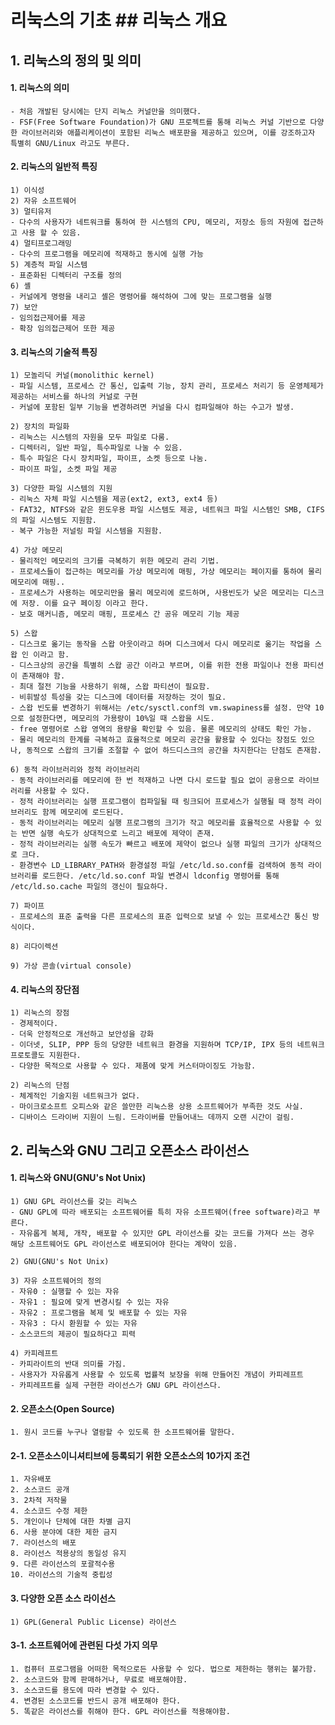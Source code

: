 # 리눅스의 기초 ## 리눅스 개요
## 1. 리눅스의 정의 및 의미
#### 1. 리눅스의 의미
	- 처음 개발된 당시에는 단지 리눅스 커널만을 의미했다.
	- FSF(Free Software Foundation)가 GNU 프로젝트를 통해 리눅스 커널 기반으로 다양한 라이브러리와 애플리케이션이 포함된 리눅스 배포판을 제공하고 있으며, 이를 강조하고자 특별히 GNU/Linux 라고도 부른다.

#### 2. 리눅스의 일반적 특징
	1) 이식성
	2) 자유 소프트웨어
	3) 멀티유저
	- 다수의 사용자가 네트워크를 통하여 한 시스템의 CPU, 메모리, 저장소 등의 자원에 접근하고 사용 할 수 있음.
	4) 멀티프로그래밍
	- 다수의 프로그램을 메모리에 적재하고 동시에 실행 가능
	5) 계층적 파일 시스템
	- 표준화된 디렉터리 구조를 정의
	6) 셸
	- 커널에게 명령을 내리고 셸은 명령어를 해석하여 그에 맞는 프로그램을 실행
	7) 보안
	- 임의접근제어를 제공
	- 확장 임의접근제어 또한 제공

#### 3. 리눅스의 기술적 특징
	1) 모놀리딕 커널(monolithic kernel)
	- 파일 시스템, 프로세스 간 통신, 입출력 기능, 장치 관리, 프로세스 처리기 등 운영체제가 제공하는 서비스를 하나의 커널로 구현
	- 커널에 포함된 일부 기능을 변경하려면 커널을 다시 컴파일해야 하는 수고가 발생.

	2) 장치의 파일화
	- 리눅스는 시스템의 자원을 모두 파일로 다룸.
	- 디렉터리, 일반 파일, 특수파일로 나눌 수 있음.
	- 특수 파일은 다시 장치파일, 파이프, 소켓 등으로 나눔.
	- 파이프 파일, 소켓 파일 제공

	3) 다양한 파일 시스템의 지원
	- 리눅스 자체 파일 시스템을 제공(ext2, ext3, ext4 등)
	- FAT32, NTFS와 같은 윈도우용 파일 시스템도 제공, 네트워크 파일 시스템인 SMB, CIFS의 파일 시스템도 지원함.
	- 복구 가능한 저널링 파일 시스템을 지원함.

	4) 가상 메모리
	- 물리적인 메모리의 크기를 극복하기 위한 메모리 관리 기법.
	- 프로세스들이 접근하는 메모리를 가상 메모리에 매핑, 가상 메모리는 페이지를 통하여 물리 메모리에 매핑..
	- 프로세스가 사용하는 메모리만을 물리 메모리에 로드하며, 사용빈도가 낮은 메모리는 디스크에 저장. 이를 요구 페이징 이라고 한다.
	- 보호 매커니즘, 메모리 매핑, 프로세스 간 공유 메모리 기능 제공

	5) 스왑
	- 디스크로 옮기는 동작을 스왑 아웃이라고 하며 디스크에서 다시 메모리로 옮기는 작업을 스왑 인 이라고 함.
	- 디스크상의 공간을 특별히 스왑 공간 이라고 부르며, 이를 위한 전용 파일이나 전용 파티션이 존재해야 함.
	- 최대 절전 기능을 사용하기 위해, 스왑 파티션이 필요함.
	- 비휘발성 특성을 갖는 디스크에 데이터를 저장하는 것이 필요.
	- 스왑 빈도를 변경하기 위해서는 /etc/sysctl.conf의 vm.swapiness를 설정. 만약 10으로 설정한다면, 메모리의 가용량이 10%일 때 스왑을 시도.
	- free 명령어로 스왑 영역의 용량을 확인할 수 있음. 물론 메모리의 상태도 확인 가능.
	- 물리 메모리의 한계를 극복하고 효율적으로 메모리 공간을 활용할 수 있다는 장점도 있으나, 동적으로 스왑의 크기를 조절할 수 없어 하드디스크의 공간을 차지한다는 단점도 존재함.

	6) 동적 라이브러리와 정적 라이브러리
	- 동적 라이브러리를 메모리에 한 번 적재하고 나면 다시 로드할 필요 없이 공용으로 라이브러리를 사용할 수 있다.
	- 정적 라이브러리는 실행 프로그램이 컴파일될 때 링크되어 프로세스가 실행될 때 정적 라이브러리도 함께 메모리에 로드된다.
	- 동적 라이브러리는 메모리 실행 프로그램의 크기가 작고 메모리를 효율적으로 사용할 수 있는 반면 실행 속도가 상대적으로 느리고 배포에 제약이 존재.
	- 정적 라이브러리는 실행 속도가 빠르고 배포에 제약이 없으나 실행 파일의 크기가 상대적으로 크다.
	- 환경변수 LD_LIBRARY_PATH와 환경설정 파일 /etc/ld.so.conf를 검색하여 동적 라이브러리를 로드한다. /etc/ld.so.conf 파일 변경시 ldconfig 명령어를 통해 /etc/ld.so.cache 파일의 갱신이 필요하다.

	7) 파이프
	- 프로세스의 표준 출력을 다른 프로세스의 표준 입력으로 보낼 수 있는 프로세스간 통신 방식이다.

	8) 리다이렉션

	9) 가상 콘솔(virtual console)
	
#### 4. 리눅스의 장단점
	1) 리눅스의 장점
	- 경제적이다.
	- 더욱 안정적으로 개선하고 보안성을 강화
	- 이더넷, SLIP, PPP 등의 당양한 네트워크 환경을 지원하며 TCP/IP, IPX 등의 네트워크 프로토콜도 지원한다.
	- 다양한 목적으로 사용할 수 있다. 제품에 맞게 커스터마이징도 가능함.
	
	2) 리눅스의 단점
	- 체계적인 기술지원 네트워크가 없다.
	- 마이크로소프트 오피스와 같은 쓸만한 리눅스용 상용 소프트웨어가 부족한 것도 사실.
	- 디바이스 드라이버 지원이 느림. 드라이버를 만들어내느 데까지 오랜 시간이 걸림.

## 2. 리눅스와 GNU 그리고 오픈소스 라이선스
#### 1. 리눅스와 GNU(GNU's Not Unix)
	1) GNU GPL 라이선스를 갖는 리눅스
	- GNU GPL에 따라 배포되는 소프트웨어를 특히 자유 소프트웨어(free software)라고 부른다.
	- 자유롭게 복제, 개작, 배포할 수 있지만 GPL 라이선스를 갖는 코드를 가져다 쓰는 경우 해당 소프트웨어도 GPL 라이선스로 배포되어야 한다는 계약이 있음.

	2) GNU(GNU's Not Unix)
	
	3) 자유 소프트웨어의 정의
	- 자유0 : 실행할 수 있는 자유
	- 자유1 : 필요에 맞게 변경시킬 수 있는 자유
	- 자유2 : 프로그램을 복제 및 배포할 수 있는 자유
	- 자유3 : 다시 환원할 수 있는 자유
	- 소스코드의 제공이 필요하다고 피력

	4) 카피레프트
	- 카피라이트의 반대 의미를 가짐.
	- 사용자가 자유롭게 사용할 수 있도록 법률적 보장을 위해 만들어진 개념이 카피레프트
	- 카피레프트를 실제 구현한 라이선스가 GNU GPL 라이선스다.

#### 2. 오픈소스(Open Source)
	1. 원시 코드를 누구나 열람할 수 있도록 한 소프트웨어를 말한다.

#### 2-1. 오픈소스이니셔티브에 등록되기 위한 오픈소스의 10가지 조건
	1. 자유배포
	2. 소스코드 공개
	3. 2차적 저작물
	4. 소스코드 수정 제한
	5. 개인이나 단체에 대한 차별 금지
	6. 사용 분야에 대한 제한 금지
	7. 라이선스의 배포
	8. 라이선스 적용상의 동일성 유지
	9. 다른 라이선스의 포괄적수용
	10. 라이선스의 기술적 중립성

#### 3. 다양한 오픈 소스 라이선스
	1) GPL(General Public License) 라이선스

#### 3-1. 소프트웨어에 관련된 다섯 가지 의무
	1. 컴퓨터 프로그램을 어떠한 목적으로든 사용할 수 있다. 법으로 제한하는 행위는 불가함.
	2. 소스코드와 함께 판매하거나, 무료로 배포해야함.
	3. 소스코드를 용도에 따라 변경할 수 있다.
	4. 변경된 소스코드를 반드시 공개 배포해야 한다.
	5. 똑같은 라이선스를 취해야 한다. GPL 라이선스를 적용해야함.
